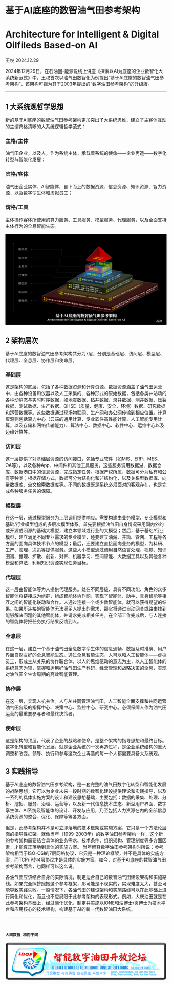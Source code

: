 # 基于AI底座的数智油气田参考架构
# Architecture for Intelligent & Digital Oilfileds Based-on AI

王权 2024.12.29

2024年12月29日，在石油圈-能源说线上讲座《探索以AI为底座的企业数智化大系统新范式》中，王权首次以油气田数智化为例提出“基于AI底座的数智油气田参考架构”。该架构可视为其于2003年提出的“数字油田参考架构”的升级版。

----------


## 1 大系统观哲学思想
新的基于AI底座的数智油气田参考架构更加突出了大系统思维，建立了主客体互动的主谓宾格清晰的大系统逻辑哲学范式：
### 主格/主体
油气田企业，以及人，作为系统主体，承载着系统的使命——企业再造——数字化转型与智能化发展；
### 宾格/客体
油气田企业实体、AI智能体，自下而上的数据资源、信息资源、知识资源、智力资源，以及数字孪生体和虚拟员工；
### 谓格/工具
主体操作客体所使用的算力服务、工具服务、模型服务、代理服务，以及全面支持主体行为的全息智能生态。

<img alt="AIDOBAI Pic" src="AIDOBAI.png">


## 2 架构层次
基于AI底座的数智油气田参考架构共分为7层，分别是基础层、访问层、模型层、代理层、全息层、协作层和使命层。

### 基础层
这是架构的底层，包括了各种数据资源和计算资源。数据资源涵盖了油气田运营中，由各种设备和仪器以及人工采集的、各种形式的原始数据，包括各类井站场的各种动静态与实时时序数据，如地震数据、钻井数据、录井数据、测井数据、压裂数据、测试数据、生产数据、QHSE（质量、健康、安全、环境）数据、研究数据和运营数据等。这些数据通过现场物联网、生产网和办公网传输到相应位置。计算资源则包括算力中心（云端的通用计算、专业软件高性能计算、人工智能专用计算，以及存储和网络传输能力）、算法中心、数据中心、软件中心、运维中心以及边缘计算等。

### 访问层
这一层提供了对基础层资源的访问接口，包括专业软件（如MIS、ERP、MES、OA等），以及各种App、中间件和其他工具服务。这些服务调用数据湖、数据仓库、数据港口中的信息资源，完成指定任务。根据产权所属，数据可分为私有和公有等种类；根据存储方式，数据可分为结构化和非结构化，以及关系型数据库、向量数据库、全文检索数据库等。不同的数据既是系统必须面对的客观存在，也是完成各种服务任务的保障。

### 模型层
在这一层，通过模型服务为上层调用提供响应。需要构建由业务模型、专业模型和基础/行业模型组成的多层次模型体系。首先要根据油气田自身情况采用国内外的或开源或闭源的基础大模型，建立本领域或行业的大模型；然后，基于基础/行业模型，建立满足不同专业需求的专业模型，还要建立油藏、井筒、管网、工程等各方面的面向具体技术节点的模型；最后，还要建立直接面向业务的模型，为科研、生产、管理、决策等提供服务。这些大小模型通过调用自然语言处理、视觉、知识图谱、推理、扩散、创新、对齐、机器学习、空间智能、大数据工具以及其他各种模型和算法，利用知识资源实现任务目标。

### 代理层
这一层由智能体等为人提供代理服务。处在不同层级、具有不同功能、角色的众多智能体将链接成为组群，组成智能体协作网，实现了智能体、助手、具身智能等相互之间的智能化联动和合作。人通过连接一个或少数智能体，就可以获得期望的结果。如果所连接的智能体无法满足人提出的需求，那它将通过自动网关或路由找到能够解决问题的其他智能体，并请求完成相关任务，在全部工作完成后，与人连接的智能体将把任务执行结果反馈到人。

### 全息层
在这一层，建立一个基于油气田全息数字孪生体的信息通畅、数据及时准确、用户界面自然友好的全息智能生态。通过全息智能生态，人可以和人工智能体——虚拟员工，形成主从关系的协作联合体，以人的思维驱动的意志为主，以人工智能体的系统意志为辅，掌握和运用好油气田生产科研、经营管理和战略决策的全息，实现对油气田全生命周期的高效智能管理。

### 协作层
在这一层，实现人机共治。人与AI共同管理油气田，人工智能全面支撑和共同运营油气田各级的指挥中心、决策中心、监控中心、研究中心。必须保障人作为油气田运营的最重要参与者和最终决策者。

### 使命层
这是架构的顶层，代表了企业的战略和使命，是整个架构的指导思想和最终目标。数字化转型和智能化发展，就是企业系统的一次再造过程，是企业系统结构的重大调整和改变。领导、执行和参与这次企业再造的每一个人都需要具备大系统观。

## 3 实践指导
基于AI底座的数智油气田参考架构，是一套完整的油气田数字化转型和智能化发展的战略思想，它可以为企业未来一段时期的数智化建设提供理论和实践指导，以及一系列的具体实施方案的设计和建设思想基础，主要包括：数据的采集、处理、分析、挖掘、服务、治理、运营等，以及新一代信息技术生态、新型用户界面、数字孪生体、AI系统及智能体的设计、开发与应用，乃至包括人力资源在内的全部信息系统资源的整合、优化、保障等等各方面。

但是，此参考架构并不是可立即落地的技术框架或实施方案，它只是一个方法论层面的指导性框架。就像当年（1999-2003年）的数字油田参考架构一样，这个新的参考架构需要结合具体的业务需求、技术条件、组织架构、管理制度等多方面因素，才能真正落地到具体的实施方案。 当年解释数字油田参考架构时所说：参考架构相当于ISO-OSI的7层网络协议，它只是一种理论框架，并不是具体的实施方案，而TCP/IP的4层协议才是具体的实施方案。如今，对基于AI底座的数智油气田参考架构而言，也同样可以这么说。

各油气田应该结合自身的实际情况，制定适合自己的数智油气田建设架构和实施路线。如果完全照抄照搬这个参考框架，那可能是不现实的，实现难度太大，甚至可能导致实践失败。一般情况下，各油气田的建设架构和实施路线可以在此基础上进行简化和优化，而且也不应局限于此参考架构的表现形式。例如，大庆油田就是在此参考架构基础上，经过简化优化，制定并实施以IONE和油博士/页博士为技术平台和应用核心的技术架构，构建基于AI的新一代数智油田大系统。

----------

<br>

**`大同数智 和而不同`**
<br><br>
<img alt="智能数字油田开放论坛logo" src="iDOF_logo_banner.png">